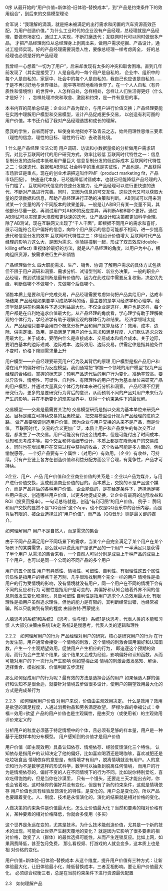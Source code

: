 

0序
从最开始的“用户价值=新体验–旧体验–替换成本”，到“产品是约束条件下的效用组合”，到后来的交易模型理论

俞军说：“我理解的滴滴，就是把未被满足的出行需求和闲置的汽车资源高效匹配，为用户创造价值。”
为什么工业时代的企业没有产品经理，总经理就是产品经理，要做市场定位，通过工人实现，不断打磨迭代；互联网时代可以同时做很多产品，
  才把产品经理岗位从总经理身上剥离出来，做用户需求挖掘、产品设计，通过工程师实现。好的产品经理需要洞悉人性，要像总经理一样考虑周全，
  好的总经理也必须是好的产品经理


我曾经一心想着“一切为了用户”，后来却发现有太多的冲突和取舍困难。直到几年前发现了（其实是接受了）人是自私的—每个用户是自私的，
企业中、组织中的每个人是自私的，家庭中、社会中的每个人是自私的，我自己也应该是自私的……于是不再讨好地与世界相处，
能平等坦然地看待世界了。在一个人人自私（有异质性和情境性）的世界中，人怎样自处，怎样相处，怎样让人们生活得更好（什么才是好？）
，怎样处理冲突和取舍、激励和约束，是一件有意思的事。

本书内容的简单总结是：企业以产品为媒介，与用户进行价值交换；产品经理要能在实践中理解用户模型和交易模型，设计产品促成更多交易，
以创造有利可图的用户价值。本书还介绍了我对产品经理选拔和成长的理解。

愿我的学生，自省而好学，纵使身处地狱亦不坠青云之志，始终用理性思维三要素（理性的信念、理性的目标、理性的行动）去改善处境。


1 什么是产品经理  宝洁公司
用户调研、访谈和小数据量级的分析做用户需求研究，对比于互联网时代的用户研究方式，效率比较低
互联网时代特性之一：信息复制分发的边际成本低和用户量巨大
信息复制分发的低边际成本
互联网时代特性之二：快速迭代、数据和AB测试
社会科学的重点是实证性，产品也是。产品获得市场验证是重点，现在的创业术语把这叫作PMF（product marketing fit，产品市场匹配）。
快速迭代本身，已经能降低试错成本，也就已经能降低产品经理的入行门槛了。
互联网时代信息的快速分发能力，让产品经理可以进行更快速的迭代，不断对产品进行完善。同时，又因为信息的可交互性，这些迭代又可以获取大量的反馈数据和信息，帮助产品经理进行正确的决策和判断。
AB测试可以用来测试某一个变量的两个不同版本的效果差异。一般是让A和B只有某一变量不同，其他部分尽量一致，再测试用户对A和B的反应差异，再判断A和B哪个更好。通过AB测试可以实现更大规模和更快速的迭代，让产品设计和决策都更加科学合理。
除了AB测试，现在互联网又出现了“千人千面”，即根据不同用户的需求和喜好，展示可能符合用户偏好的信息，向每个用户展示的信息可能都不相同，进一步提高迭代和信息分发的效率
互联网时代特性之三：体验设计价值增大
互联网时代产品经理的影响力这么大，是因为需求、体验碰撞到一起，形成了双击效应(double-killing effect)
重视体验最好的方法，就是从产品经理的角度，以用户为中心，横向组织资源，按需求进行生产和销售

产品经理做什么
四大职能需求、生产、销售、协调
了解用户需求的具体方式包括但不限于用户调研和洞察、需求分析、试错型判断、新业务决策。
一般的职业产品经理，做到试错型判断是最有价值的，因为在此过程中需要反复权衡，决定优先级，判断做哪个不做哪个，先做哪个后做哪个。

销售本质上是要和用户完成交易，产品经理需要考虑如何把产品卖给用户，达成市场结果
产品经理如果要学习成熟学科的话，最主要的是学习经济学和心理学。经济学就是讲在约束条件下追求利益最大化。不仅企业是这样，用户也是这样，每个用户都是在自利地追求价值最大化。从产品经理的角度看，学心理学有助于理解微观的个体行为，学经济学有助于理解宏观的群体行为和结果。
经济学领域太庞大，产品经理只要学会用四个概念分析产品和用户就算及格了：效用、成本、边际、供需定律。效用，是指满足了用户的什么需求和满足程度，人们默认追求总效用最大化。关于成本，要明白什么是直接成本、交易成本和机会成本。关于边际，要明白基本的边际递减、边际成本、边际效用、边际交易。供需定律是指其他条件不变时，价格下降则需求量上升

用户模型——产品经理要研究用户行为及其背后的原理
用户模型是指产品用户和潜在用户的偏好和行为反应模型。我们通常把“掌握一个领域的用户模型”视为产品经理的合格线，掌握的标志是：预判产品迭代后的用户行为变化，准确率较高。要以异质性、情境性、可塑性、自利性、有限理性的用户行为为基本单位来研究产品的用户模型，并通过大量真实个体行为样本来进行分析和洞察。
产品经理不但要研究行为，更多的是要研究行为背后的意识，从而预判不同的产品对用户未来行为产生的影响。并在不断变化的现实世界中，获得一个约束条件下的最优解。

交易模型——交易是最需要关注的
交易模型研究是指以交易为基本单位来研究产品，目标是建立可持续交易的互惠模型。
把交易模型设计视为产品经理的进阶之路。
做产品要强调创造用户价值，因为企业与用户交换的从来不是产品，而是价值。
互联网时代，交易的含义更加广泛，本质上用户和产品发生的每次交互过程，都发生了一次交易。用户可能没有付出金钱成本，但是可能付出了时间成本、认知和思考成本等。每个交互和体验细节设计，本质上都是在降低用户的交易成本，同时也在增加用户在交易过程中获得的收益，这个收益可能是多方面的，例如愉悦感等。
一个好产品要有三个属性：（对用户）有效用，（企业）有收益，可持续。只有产业链上各方在创造价值和利益分配方面公平合理，有竞争性，产品才可持续。

2企业、用户、产品
用户价值和企业商业价值的关系是：企业以产品为媒介，与用户进行价值交换，达成创造商业价值的目的。而本质上，交换的不是产品这个媒介，而是产品背后的各种用户价值。
企业能做的，是在给定条件下，选择满足哪些用户需求，创造哪些用户价值，以更多地促成交换，让企业有最高的边际收益和ROI（投资回报率）。一句话总结就是，创造“有利可图”的用户价值。
例子：
腾讯和用户交换的显然不是“QQ音乐”这个App，也不仅是QQ音乐中的音乐内容，而是背后有限的、被企业选择过的“用户价值”，而产品（QQ音乐）则是最关键的媒介。

如何理解用户
用户不是自然人，而是需求的集合

由于不同产品满足用户不同场景下的需求，当某个产品完全满足了某个用户在某个场景下的某类需求，那么就可以说此用户是该产品的一个用户
  一半满足只是获得了半个用户
从需求的集合来看，一个自然人可以分别是成百上千种产品的成百上千个用户，也可以是同一个公司的不同产品的多个用户


用户的五个属性
用户有异质性、情境性、可塑性、自利性、有限理性这五个属性
异质性是指用户的特点千差万别，几乎很难找到两个完全一样的用户
情境性是指用户的行为受情境的影响，没有情境就没有用户，同一个用户在不同的情境下会有不同的反应和行为
可塑性是指用户是可变的，其偏好和认知会随着外界不同的信息刺激发生变化和演化，具备可塑性
自利性是指用户追求个人总效用最大化
有限理性是指用户虽然追求理性，但他的能力是有限的，其判断经常出错，也经常被骗，所以只能做到有限的程度    由赫伯特·西蒙提出

人脑思考的系统1和系统2   《思考，快与慢》
系统1是快思考，代表人类的本能和习惯     人大部分决策由系统1决定
系统2是慢思考，代表人类的逻辑和理性

2.2.2　如何理解用户的行为
产品经理对用户的研究，核心是研究用户的行为
在行为发生前，用户通常会接受一个情境的刺激，这个情境的刺激会调用偏好和认知函数，产生一个主观期望效用，促使用户产生相应的行为，
  即追逐这个预期的效用。而行为会产生某个结果，这个结果又会成为经验，影响偏好和认知函数，从而可能对用户的下一次行为产生影响
  例如望梅止渴
情境的刺激会激发感知、解读、选择集合、模拟推演、价值判断五步流程

那么如何促成用户的行为呢？最有效的方法是选择合适的用户
如果候选人群的偏好和认知不是很合适，就要针对情境五步做很多设计，使用户的期望效用最大化的方式是完成某行为

2.2.3　如何理解用户价值
对用户来说，价值由主观效用决定。
什么是效用？效用是欲望的满足程度，人通过消费物品和劳务满足欲望。
萨缪尔森的幸福公式：幸福＝效用÷欲望
产品的用户价值也是主观属性，是由买方（或使用者）的主观效用评价来定义的

分析用户的粒度必须基于特定情境中的个体，且必须有足够的样本量，用户是一种基于无数样本的分布模型。
用户感知到的价值才是用户价值

用户价值（即主观效用）具备认知依存、情境依存、经验反馈演化三个特性。
认知依存是指用户的认知决定了他的偏好，比如喜欢喝酒还是喝咖啡，喜欢减肥还是吃垃圾食品
情境依存的意思是，有情境才有用户，脱离情境就没有用户。人的意识和行为不是数学这样的形式科学，数学可以抽象到脱离任何情境，
    而用户的行为是情境依存的，偏好不变的人在不同情境下的行为不同。比如说你特别爱吃，喜欢吃得饱饱的，但是当你在沙漠里，
    只有一个馒头，还要走三天才能出去时，你也会省着吃。这时候你的偏好并没有变化，但是有了新的约束条件，这就是情境依存
用户价值也具有经验反馈演化的特性，是变化的。用户总是变化的，所以产品也要跟着变化。人、制度、技术是永恒演化的，演化的结果就是相对价格的变化。

人做决策的约束条件是价值最大化，怎么让价值最大化？当然和要素的相对价格有关，某种要素的相对价格降低，你就会多使用（多买）

这个世界是永远在变的，尤其是技术。为什么技术能创造价值，尤其是一个新的技术的出现，可能会让世界产生翻天覆地的变化？
就是因为它影响了很多要素的相对价格，改变了人（群体）的最优选择可能性，从而产生连锁反应。比如上网，如果网费降低，甚至包月免费，
那么看视频、打游戏的人就会变多，这本质上也是相
对价格的变化。

用户价值=新体验–旧体验–替换成本
从这个维度，提升用户价值有三种方式：让新体验最大化，让旧体验最小化，降低替换成本，三者互相影响。要让用户价值最大化，
   必须综合权衡三者，总是在当前约束条件下进行资源最优配置


2.3　如何理解产品